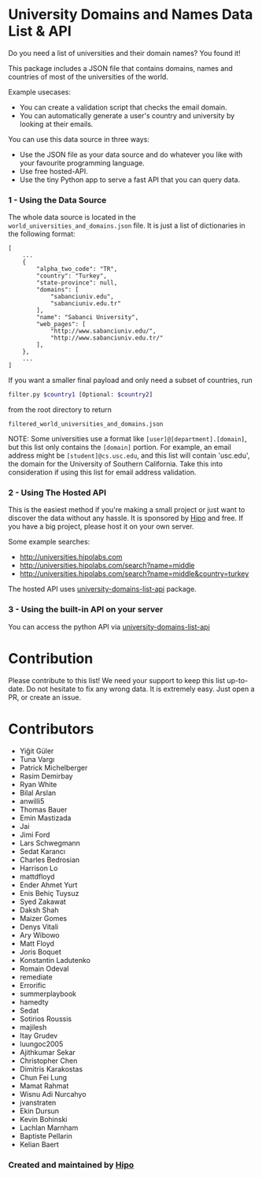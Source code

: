 # University Domains and Names Data List & API

Do you need a list of universities and their domain names? You found it!

This package includes a JSON file that contains domains, names and countries of most of the universities of the world.

Example usecases: 
- You can create a validation script that checks the email domain.
- You can automatically generate a user's country and university by looking at their emails.

You can use this data source in three ways:

- Use the JSON file as your data source and do whatever you like with your favourite programming language.
- Use free hosted-API.
- Use the tiny Python app to serve a fast API that you can query data.


### 1 - Using the Data Source

The whole data source is located in the `world_universities_and_domains.json` file. It is just a list of dictionaries in the following format:

    [
    	...
    	{
    	    "alpha_two_code": "TR",
    	    "country": "Turkey",
    	    "state-province": null,
    	    "domains": [
    	        "sabanciuniv.edu",
    	        "sabanciuniv.edu.tr"
    	    ],
    	    "name": "Sabanci University",
    	    "web_pages": [
    	        "http://www.sabanciuniv.edu/",
    	        "http://www.sabanciuniv.edu.tr/"
    	    ],
    	},
    	...
    ]

If you want a smaller final payload and only need a subset of countries, run

```bash
filter.py $country1 [Optional: $country2]
```

from the root directory to return

```
filtered_world_universities_and_domains.json
```

NOTE: Some universities use a format like `[user]@[department].[domain]`, but this list only contains the `[domain]` portion.
For example, an email address might be `[student]@cs.usc.edu`, and this list will contain 'usc.edu', the domain for the
University of Southern California. Take this into consideration if using this list for email address validation.

### 2 - Using The Hosted API

This is the easiest method if you're making a small project or just want to discover the data without any hassle.
It is sponsored by [Hipo](http://www.hipolabs.com) and free. If you have a big project, please host it on your own server.

Some example searches:

- http://universities.hipolabs.com
- http://universities.hipolabs.com/search?name=middle
- http://universities.hipolabs.com/search?name=middle&country=turkey

The hosted API uses [university-domains-list-api](https://github.com/Hipo/university-domains-list-api) package.

### 3 - Using the built-in API on your server

You can access the python API via [university-domains-list-api](https://github.com/Hipo/university-domains-list-api)

# Contribution

Please contribute to this list! We need your support to keep this list up-to-date.
Do not hesitate to fix any wrong data. It is extremely easy. Just open a PR, or create an issue.

# Contributors

- Yiğit Güler
- Tuna Vargı
- Patrick Michelberger
- Rasim Demirbay
- Ryan White
- Bilal Arslan
- anwilli5
- Thomas Bauer
- Emin Mastizada
- Jai
- Jimi Ford
- Lars Schwegmann
- Sedat Karancı
- Charles Bedrosian
- Harrison Lo
- mattdfloyd
- Ender Ahmet Yurt
- Enis Behiç Tuysuz
- Syed Zakawat
- Daksh Shah
- Maizer Gomes
- Denys Vitali
- Ary Wibowo
- Matt Floyd
- Joris Boquet
- Konstantin Ladutenko
- Romain Odeval
- remediate
- Errorific
- summerplaybook
- hamedty
- Sedat
- Sotirios Roussis
- majilesh
- Itay Grudev
- luungoc2005
- Ajithkumar Sekar
- Christopher Chen
- Dimitris Karakostas
- Chun Fei Lung
- Mamat Rahmat
- Wisnu Adi Nurcahyo
- jvanstraten
- Ekin Dursun
- Kevin Bohinski
- Lachlan Marnham
- Baptiste Pellarin
- Kelian Baert

### Created and maintained by [Hipo](http://www.hipolabs.com)
